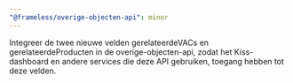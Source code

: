 ```yaml
---
"@frameless/overige-objecten-api": minor
---
```


Integreer de twee nieuwe velden gerelateerdeVACs en gerelateerdeProducten in de overige-objecten-api, zodat het Kiss-dashboard en andere services die deze API gebruiken, toegang hebben tot deze velden.
